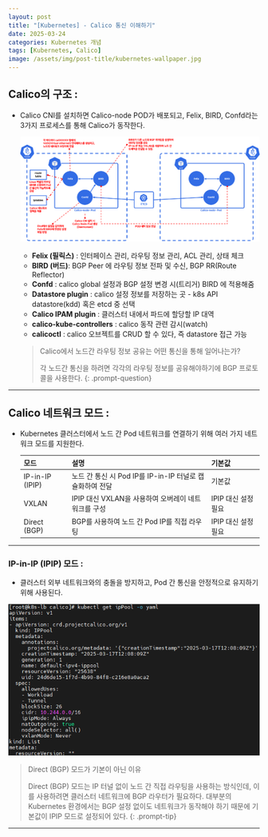 ```yaml
---
layout: post
title: "[Kubernetes] - Calico 통신 이해하기"
date: 2025-03-24
categories: Kubernetes 개념
tags: [Kubernetes, Calico]
image: /assets/img/post-title/kubernetes-wallpaper.jpg
---
```


## Calico의 구조 :
- Calico CNI를 설치하면 Calico-node POD가 배포되고, Felix, BIRD, Confd라는 3가지 프로세스를 통해 Calico가 동작한다.

  ![Calico 통신 구조](/assets/img/post/kubernetes/Calico%20통신%20구조.png)

  - **Felix (필릭스)** : 인터페이스 관리, 라우팅 정보 관리, ACL 관리, 상태 체크
  - **BIRD (버드)**: BGP Peer 에 라우팅 정보 전파 및 수신, BGP RR(Route Reflector)
  - **Confd** : calico global 설정과 BGP 설정 변경 시(트리거) BIRD 에 적용해줌
  - **Datastore plugin** : calico 설정 정보를 저장하는 곳 - k8s API datastore(kdd) 혹은 etcd 중 선택
  - **Calico IPAM plugin** : 클러스터 내에서 파드에 할당할 IP 대역
  - **calico-kube-controllers** : calico 동작 관련 감시(watch)
  - **calicoctl** : calico 오브젝트를 CRUD 할 수 있다, 즉 datastore 접근 가능

  > Calico에서 노드간 라우팅 정보 공유는 어떤 통신을 통해 일어나는가?
  >
  > 각 노드간 통신을 하려면 각각의 라우팅 정보를 공유해야하기에 BGP 프로토콜을 사용한다.
  {: .prompt-question}

---

## Calico 네트워크 모드 :
- Kubernetes 클러스터에서 노드 간 Pod 네트워크를 연결하기 위해 여러 가지 네트워크 모드를 지원한다.

  |모드|설명|기본값|
  |------|------|------|
  |IP-in-IP (IPIP)|노드 간 통신 시 Pod IP를 IP-in-IP 터널로 캡슐화하여 전달|기본값|
  |VXLAN|IPIP 대신 VXLAN을 사용하여 오버레이 네트워크를 구성|IPIP 대신 설정 필요|
  |Direct (BGP)|BGP를 사용하여 노드 간 Pod IP를 직접 라우팅|IPIP 대신 설정 필요|

---

### IP-in-IP (IPIP) 모드 :
- 클러스터 외부 네트워크와의 충돌을 방지하고, Pod 간 통신을 안정적으로 유지하기 위해 사용된다.

![Calico-ipip 설정 확인](/assets/img/post/kubernetes/Calico-ipip%20설정%20확인.png)

> Direct (BGP) 모드가 기본이 아닌 이유
> 
> Direct (BGP) 모드는 IP 터널 없이 노드 간 직접 라우팅을 사용하는 방식인데, 이를 사용하려면 클러스터 네트워크에 BGP 라우터가 필요하다.
> 대부분의 Kubernetes 환경에서는 BGP 설정 없이도 네트워크가 동작해야 하기 때문에 기본값이 IPIP 모드로 설정되어 있다.
{: .prompt-tip}

---

